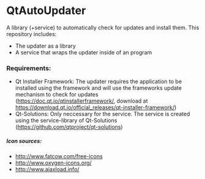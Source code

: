 # QtAutoUpdater
A library (+service) to automatically check for updates and install them. This repository includes:
 - The updater as a library
 - A service that wraps the updater inside of an program

### Requirements:
 - Qt Installer Framework: The updater requires the application to be installed using the framework and will use the frameworks update mechanism to check for updates (https://doc.qt.io/qtinstallerframework/, download at https://download.qt.io/official_releases/qt-installer-framework/)
 - Qt-Solutions: Only neccessary for the service. The service is created using the service-library of Qt-Solutions (https://github.com/qtproject/qt-solutions)

##### Icon sources:
 - http://www.fatcow.com/free-icons
 - http://www.oxygen-icons.org/
 - http://www.ajaxload.info/
